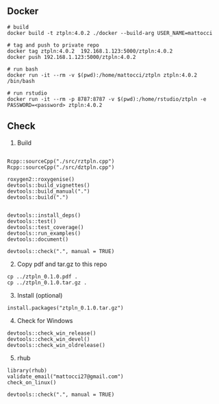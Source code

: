 
## Docker

```{r}
# build
docker build -t ztpln:4.0.2 ./docker --build-arg USER_NAME=mattocci

# tag and push to private repo
docker tag ztpln:4.0.2  192.168.1.123:5000/ztpln:4.0.2
docker push 192.168.1.123:5000/ztpln:4.0.2

# run bash
docker run -it --rm -v $(pwd):/home/mattocci/ztpln ztpln:4.0.2 /bin/bash

# run rstudio
docker run -it --rm -p 8787:8787 -v $(pwd):/home/rstudio/ztpln -e PASSWORD=<password> ztpln:4.0.2

```

## Check

1. Build

```{r}

Rcpp::sourceCpp("./src/rztpln.cpp")
Rcpp::sourceCpp("./src/dztpln.cpp")

roxygen2::roxygenise()
devtools::build_vignettes()
devtools::build_manual(".")
devtools::build(".")


devtools::install_deps()
devtools::test()
devtools::test_coverage()
devtools::run_examples()
devtools::document()

devtools::check(".", manual = TRUE)

```

2. Copy pdf and tar.gz to this repo

```
cp ../ztpln_0.1.0.pdf .
cp ../ztpln_0.1.0.tar.gz .
```


3. Install (optional)

```{r}
install.packages("ztpln_0.1.0.tar.gz")
```

4. Check for Windows

```{r}
devtools::check_win_release()
devtools::check_win_devel()
devtools::check_win_oldrelease()
```

5.  rhub
```{r}
library(rhub)
validate_email("mattocci27@gmail.com")
check_on_linux()

devtools::check(".", manual = TRUE)
```

